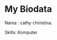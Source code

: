 <!DOCTYPE html>
<html>
<head>
<title>Biodata</title>
</head>
<body>
<h1>My Biodata</h1>
<p>Nama : cathy chiristina.</p>
<p>Skills: Komputer</p>
</body>
</html>
